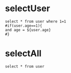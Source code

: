 selectUser
===
    select * from user where 1=1
    #if(user.age==1){
    and age = ${user.age}
    #}
    
selectAll
===
    select * from user 
